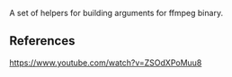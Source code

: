A set of helpers for building arguments for ffmpeg binary.

## References

https://www.youtube.com/watch?v=ZSOdXPoMuu8
